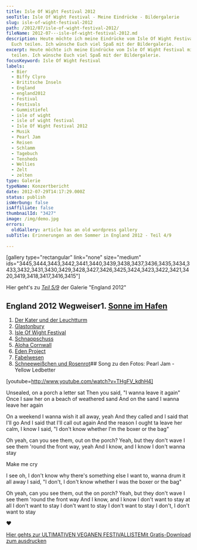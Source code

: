 ```yaml
---
title: Isle Of Wight Festival 2012
seoTitle: Isle Of Wight Festival - Meine Eindrücke - Bildergalerie
slug: isle-of-wight-festival-2012
path: /2012/07/isle-of-wight-festival-2012/
fileName: 2012-07---isle-of-wight-festival-2012.md
description: Heute möchte ich meine Eindrücke vom Isle Of Wight Festival mit
  Euch teilen. Ich wünsche Euch viel Spaß mit der Bildergalerie.
excerpt: Heute möchte ich meine Eindrücke vom Isle Of Wight Festival mit Euch
  teilen. Ich wünsche Euch viel Spaß mit der Bildergalerie.
focusKeyword: Isle Of Wight Festival
labels:
  - Bier
  - Biffy Clyro
  - Brititsche Inseln
  - England
  - england2012
  - Festival
  - Festivals
  - Gummistiefel
  - isle of wight
  - isle of wight festival
  - Isle Of Wight Festival 2012
  - Musik
  - Pearl Jam
  - Reisen
  - Schlamm
  - Tagebuch
  - Tensheds
  - Wellies
  - Zelt
  - zelten
type: Galerie
typeName: Konzertbericht
date: 2012-07-29T14:17:29.000Z
status: publish
isWerbung: false
isAffiliate: false
thumbnailId: "3427"
image: /img/demo.jpg
errors:
  oldGallery: article has an old wordpress gallery
subTitle: Erinnerungen an den Sommer in England 2012 - Teil 4/9
  
---
```


[gallery type="rectangular" link="none" size="medium"
ids="3445,3444,3443,3442,3441,3440,3439,3438,3437,3436,3435,3434,3433,3432,3431,3430,3429,3428,3427,3426,3425,3424,3423,3422,3421,3420,3419,3418,3417,3416,3415"]

Hier geht's zu [_Teil 5/9_](/2012/07/schnappschuss/) der Galerie "England 2012"

## England 2012 Wegweiser1. [Sonne im Hafen](http://wp.me/p533wO-Ry)

1.  [Der Kater und der Leuchtturm](/2012/08/der-kater-und-der-leuchtturm/)
1.  [Glastonbury](/2012/07/glastonbury/)
1.  [Isle Of Wight Festival](/2012/07/isle-of-wight-festival-2012/)
1.  [Schnappschuss](/2012/07/schnappschuss/)
1.  [Aloha Cornwall](/2012/07/aloa-cornwall/)
1.  [Eden Project](/2012/08/eden-project-2/)
1.  [Fabelwesen](/2012/08/fabelwesen/)
1.  [Schneeweißchen und Rosenrot](/2012/08/schneeweis-und-rosenrot/)## Song zu
    den Fotos: Pearl Jam - Yellow Ledbetter

[youtube=http://www.youtube.com/watch?v=THgFV_kdhH4]

Unsealed, on a porch a letter sat Then you said, "I wanna leave it again" Once I
saw her on a beach of weathered sand And on the sand I wanna leave her again

On a weekend I wanna wish it all away, yeah And they called and I said that I'll
go And I said that I'll call out again And the reason I ought ta leave her calm,
I know I said, "I don't know whether I'm the boxer or the bag"

Oh yeah, can you see them, out on the porch? Yeah, but they don't wave I see
them 'round the front way, yeah And I know, and I know I don't wanna stay

Make me cry

I see oh, I don't know why there's something else I want to, wanna drum it all
away I said, "I don't, I don't know whether I was the boxer or the bag"

Oh yeah, can you see them, out the on porch? Yeah, but they don't wave I see
them 'round the front way And I know, and I know I don't want to stay at all I
don't want to stay I don't want to stay I don't want to stay I don't, I don't
want to stay

♥

[Hier gehts zur ULTIMATIVEN VEGANEN FESTIVALLISTEMit Gratis-Download zum ausdrucken](/2015/03/die-ultimative-vegane-festivalliste)

  